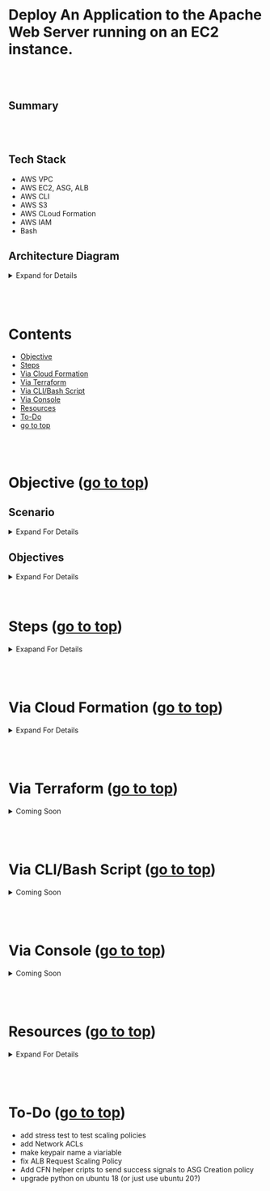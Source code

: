 # Deploy An Application to the Apache Web Server running on an EC2 instance. <a id ='top'></a>

<br>
<br>

## Summary

<br>
<br>

## Tech Stack

- AWS VPC
- AWS EC2, ASG, ALB
- AWS CLI
- AWS S3
- AWS CLoud Formation
- AWS IAM
- Bash

## Architecture Diagram

<details>
<summary> Expand for Details</summary>
<br>

![](./images/architecture.png)

</details>

<br>
<br>
<br>

# Contents

- [Objective](#obj)
- [Steps](#steps)
- [Via Cloud Formation](#0)
- [Via Terraform](#1)
- [Via CLI/Bash Script](#2)
- [Via Console](#3)
- [Resources](#res)
- [To-Do](#to-do)
- [go to top](#top)

<br>
<br>

# Objective <a id='obj'></a> ([go to top](#top))

## Scenario

<details>
  <summary> Expand For Details </summary>
  <br>
  
  Your company is creating an Instagram clone called Udagram. Developers want to deploy a new application to the AWS infrastructure. You have been tasked with provisioning the required infrastructure and deploying a dummy application, along with the necessary supporting software.
  
  This needs to be automated so that the infrastructure can be discarded as soon as the testing team finishes their tests and gathers their results.
</details>

## Objectives

<details>
  <summary> Expand For Details </summary>
  <br>

- [x] You'll need to create a `Launch Configuration` for your application servers in order to deploy `four servers,` `two located in each of your private Subnets`. The launch configuration will be used by an auto-scaling group.
- [x] You'll need `two vCPUs and at least 4GB of RAM.`
- [x] The Operating System to be used is `Ubuntu 18`. So, choose an `Instance size and Machine Image (AMI) that best fits this spec`. Be sure to allocate `at least 10GB` of disk space so that you don't run into issues.
- [x] Since you will be `downloading the application archive from an S3 Bucket`, you'll need to create an `IAM Role that allows your instances to use the S3 Service.`
- [x] Udagram communicates on the default `HTTP Port: 80,` so your servers will need this inbound port open since you will use it with the Load Balancer and the Load Balancer Health Check. As for outbound, the servers will need unrestricted internet access to be able to download and update their software.
- [x] The `load balancer `should `allow all public traffic (0.0.0.0/0) on port 80 inbound`, which is the default HTTP port. Outbound, it will only be` using port 80 to reach the internal servers.`
- [x] The application needs to be `deployed into private Subnets` with a Load Balancer located in a public Subnet.
- [x] One of the `output` exports of the CloudFormation script should be `the public URL of the LoadBalancer`. Bonus points if you `add http:// in front of the load balancer DNS Name `in the output, for convenience.
- [x] Set up a `bastion host (jump box)` to allow you to `SSH into your private Subnet servers.` This bastion host would be on a `Public Subnet with port 22 `open only to your home IP address, and it would need to have the `private key` that you use to `access the other servers.`
</details>

<br>
<br>

# Steps <a id='steps'></a> ([go to top](#top))

<details>
  <summary> Exapand For Details </summary>
  
  - run
    ```
    aws configure
    ```
  - the region used here is `us-east-1`
  - Create a Key Pair named `asg-alb`
  - Obtain latest Ami id of Ubuntu 18
  - Obtain your IP Address
    - Add values `Key Pair name`, `Ip Address` and `ami Id` to [parameters.json ](./cloudformation/parameters.json)
    - Parameter Keys: `asgKeyPair`, `sshIp` and `asgImageId`
  - deploy [cloudformation template](./cloudformation/main.yaml) which creates the following resources
    - a `VPC`
    - an `Internet Gateway (IGW)`
    - an `Internet Gateway attachment` to link the `VPC` to the `IGW`
    - `2 Public Subnets`, `1 Public Route Table`, `1 Public Route`, `2 Public Route Table association`s for `each Subnet`
    - `2 Nat Gateways` each with their own `Elactic IP addresses`
    - `2 Private Subnets`, `2 Private Route Tables`, `Routes` and `Route Table Associations`
    - `1 Security Group` for the `Load Balancer (ALB)`, allowing `HTTP Ingress` and `Egress`
    - `1 Security Group` for the `Auto Scaling Group (ASG)` allowing `HTTP Ingress` and `SSH Ingress`
    - `1 Security Group` for the `Bastion Host` allowing `SSH Ingress` from `your IP`
    - `2 IAM Roles` with `s3ReadAccess` and `ec2ReadOnlyAccess` for the `ASG Launch Config` and the `Bastion Host`
    - `1 Bastion Host`
    - `1 ASG Launch Config` , `1 ASG`, `1 ASG Scaling Policy` for `CPU Utilisation`
    - `1 ALB Target Group`, `1 ALB`, `1 ALb Listener`, `1 ALB Listener Rule`
</details>

<br>
<br>
<br>

# Via Cloud Formation <a id='0'></a> ([go to top](#top))

<details>
<summary> Expand For Details </summary>

- Clone this repo and navigate to it.

- Run the script to deploy the template

  ```
  ./scripts/run.sh create-stack
  ```

- After 8 minutes, the script will automatically print ALB Domain to stdout

  ```bash
  # example
  -------- alb-dns: http://asg-a-publi-8Q9RIHMEQFPX-999194011.us-east-1.elb.amazonaws.com
  ```

- Then script will also automatically copy revelant files and ssh into bastion Host. Enter yes to the prompt

  ```
  Are you sure you want to continue connecting (yes/no/[fingerprint])? yes
  ```

- Once in bastion host run the block below to output the `Private IPs` of all running instances to file `instance-details.txt`

  ```
  bash ./instance-details.sh
  ```

- Obtain `Private IP` addressed of ASG server

  - private instances are in IP range `10.0.2.x` and `10.0.3.x` as defined in the template

  ```
  cat instance-details.txt
  ```

- ssh into any private instance

  ```bash
  ssh -i asg-alb.cer ubuntu@10.0.2.x
  #or
  ssh -i asg-alb.cer ubuntu@10.0.3.x
  ```

</details>

<br>
<br>
<br>

# Via Terraform <a id='1'></a> ([go to top](#top))

<details>
<summary> Coming Soon </summary>

</details>

<br>
<br>
<br>

# Via CLI/Bash Script<a id='2'></a> ([go to top](#top))

<details>
<summary> Coming Soon </summary>

</details>

<br>
<br>
<br>

# Via Console <a id='3'></a> ([go to top](#top))

<details>
<summary> Coming Soon </summary>

</details>

<br>
<br>
<br>

# Resources <a id='res'></a> ([go to top](#top))

<details>
  <summary> Expand For Details  </summary>
    - simulate stress on ASG
    
    - https://docs.aws.amazon.com/AWSEC2/latest/UserGuide/finding-an-ami.html#finding-an-ami-console
    
    - https://docs.aws.amazon.com/AWSCloudFormation/latest/UserGuide/aws-resource-ec2-internetgateway.html#cfn-ec2-internetgateway-tags
    - https://docs.aws.amazon.com/AWSCloudFormation/latest/UserGuide/aws-resource-iam-role.html#cfn-iam-role-path
    - https://docs.aws.amazon.com/AWSCloudFormation/latest/UserGuide/aws-resource-iam-instanceprofile.html
    - https://docs.aws.amazon.com/IAM/latest/UserGuide/id_roles_use_switch-role-ec2_instance-profiles.html
      ¡
    - https://docs.aws.amazon.com/AWSCloudFormation/latest/UserGuide/pseudo-parameter-reference.html
    
    - https://docs.aws.amazon.com/AWSCloudFormation/latest/UserGuide/aws-resource-autoscaling-launchconfiguration.html
    
    - https://docs.aws.amazon.com/AWSEC2/latest/UserGuide/device_naming.html
    
    - https://docs.aws.amazon.com/AWSCloudFormation/latest/UserGuide/aws-attribute-creationpolicy.html
    
    - https://docs.aws.amazon.com/AWSCloudFormation/latest/UserGuide/quickref-autoscaling.html
    
    - https://docs.aws.amazon.com/AWSCloudFormation/latest/UserGuide/aws-attribute-updatepolicy.html

</details>

<br>
<br>
<br>

# To-Do <a id='to-do'></a> ([go to top](#top))

- add stress test to test scaling policies
- add Network ACLs
- make keypair name a viariable
- fix ALB Request Scaling Policy
- Add CFN helper cripts to send success signals to ASG Creation policy
- upgrade python on ubuntu 18 (or just use ubuntu 20?)
